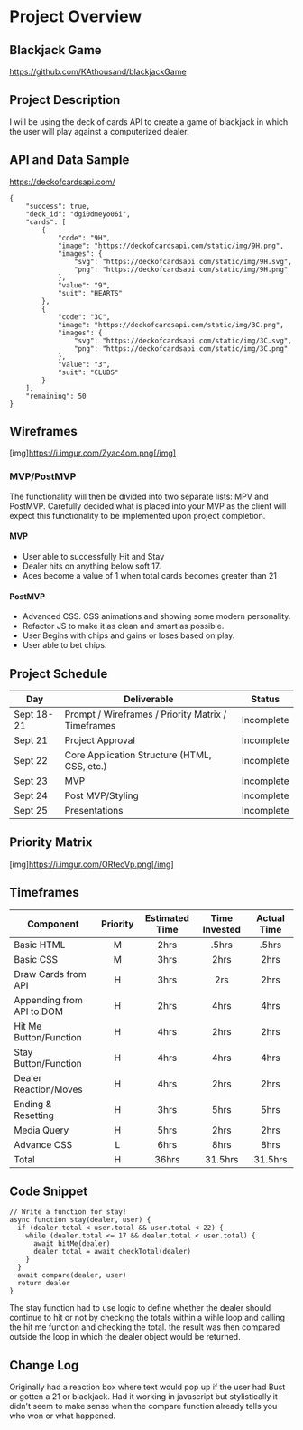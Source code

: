 # Project Overview

## Blackjack Game

https://github.com/KAthousand/blackjackGame

## Project Description

I will be using the deck of cards API  to create a game of blackjack in which the user will play against a computerized dealer.

## API and Data Sample

https://deckofcardsapi.com/
```
{
    "success": true,
    "deck_id": "dgi0dmeyo06i",
    "cards": [
        {
            "code": "9H",
            "image": "https://deckofcardsapi.com/static/img/9H.png",
            "images": {
                "svg": "https://deckofcardsapi.com/static/img/9H.svg",
                "png": "https://deckofcardsapi.com/static/img/9H.png"
            },
            "value": "9",
            "suit": "HEARTS"
        },
        {
            "code": "3C",
            "image": "https://deckofcardsapi.com/static/img/3C.png",
            "images": {
                "svg": "https://deckofcardsapi.com/static/img/3C.svg",
                "png": "https://deckofcardsapi.com/static/img/3C.png"
            },
            "value": "3",
            "suit": "CLUBS"
        }
    ],
    "remaining": 50
}
```
<!-- Specify the API you are using and include a link. Show us a snippet of JSON returned by your API so we know you can access it and get the info you need -->

## Wireframes
[img]https://i.imgur.com/Zyac4om.png[/img]


### MVP/PostMVP

The functionality will then be divided into two separate lists: MPV and PostMVP.  Carefully decided what is placed into your MVP as the client will expect this functionality to be implemented upon project completion.  

#### MVP 
- User able to successfully Hit and Stay
- Dealer hits on anything below soft 17. 
- Aces become a value of 1 when total cards becomes greater than 21

#### PostMVP  

- Advanced CSS. CSS animations and showing some modern personality.
- Refactor JS to make it as clean and smart as possible.
- User Begins with chips and gains or loses based on play.
- User able to bet chips.

## Project Schedule

|  Day | Deliverable | Status
|---|---| ---|
|Sept 18-21| Prompt / Wireframes / Priority Matrix / Timeframes | Incomplete
|Sept 21| Project Approval | Incomplete
|Sept 22| Core Application Structure (HTML, CSS, etc.) | Incomplete
|Sept 23| MVP | Incomplete
|Sept 24| Post MVP/Styling | Incomplete
|Sept 25| Presentations | Incomplete

## Priority Matrix

[img]https://i.imgur.com/ORteoVp.png[/img]

## Timeframes

| Component | Priority | Estimated Time | Time Invested | Actual Time |
| --- | :---: |  :---: | :---: | :---: |
| Basic HTML | M | 2hrs| .5hrs | .5hrs |
| Basic CSS | M | 3hrs| 2hrs | 2hrs |
| Draw Cards from API | H | 3hrs| 2rs | 2hrs|
| Appending from API to DOM | H | 2hrs| 4hrs | 4hrs |
| Hit Me Button/Function | H | 4hrs| 2hrs | 2hrs |
| Stay Button/Function | H | 4hrs| 4hrs| 4hrs |
| Dealer Reaction/Moves | H | 4hrs| 2hrs | 2hrs |
| Ending & Resetting | H | 3hrs| 5hrs | 5hrs |
| Media Query | H | 5hrs| 2hrs| 2hrs |
| Advance CSS | L | 6hrs| 8hrs | 8hrs |
| Total | H | 36hrs| 31.5hrs | 31.5hrs |

## Code Snippet

<!-- Use this section to include a brief code snippet of functionality that you are proud of and a brief description.   -->

```
// Write a function for stay!
async function stay(dealer, user) {
  if (dealer.total < user.total && user.total < 22) {
    while (dealer.total <= 17 && dealer.total < user.total) {
      await hitMe(dealer)
      dealer.total = await checkTotal(dealer)
    }
  }
  await compare(dealer, user)
  return dealer
}

```
The stay function had to use logic to define whether the dealer should continue to hit or not by checking the totals within a wihle loop and calling the hit me function and checking the total. the result was then compared outside the loop in which the dealer object would be returned. 

## Change Log
Originally had a reaction box where text would pop up if the user had Bust or gotten a 21 or blackjack. Had it working in javascript but stylistically it didn't seem to make sense when the compare function already tells you who won or what happened.
